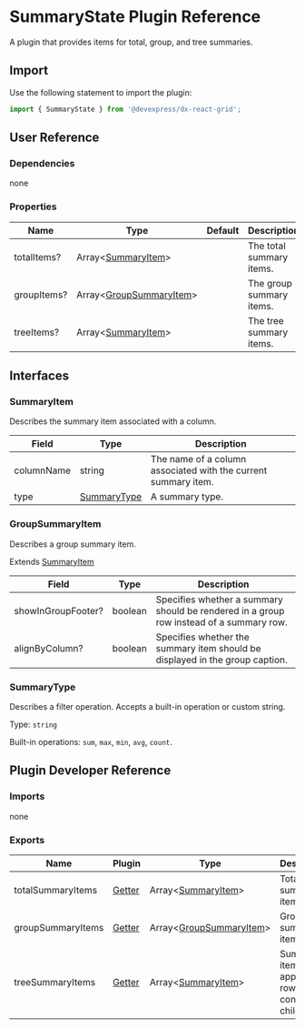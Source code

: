 # SummaryState Plugin Reference

A plugin that provides items for total, group, and tree summaries.

## Import

Use the following statement to import the plugin:

```js
import { SummaryState } from '@devexpress/dx-react-grid';
```

## User Reference

### Dependencies

none

### Properties

Name | Type | Default | Description
-----|------|---------|------------
totalItems? | Array&lt;[SummaryItem](#summaryitem)&gt; | | The total summary items.
groupItems? | Array&lt;[GroupSummaryItem](#groupsummaryitem)&gt; | | The group summary items.
treeItems? | Array&lt;[SummaryItem](#summaryitem)&gt; | | The tree summary items.

## Interfaces

### SummaryItem

Describes the summary item associated with a column.

Field | Type | Description
------|------|--
columnName | string | The name of a column associated with the current summary item.
type | [SummaryType](#summarytype) | A summary type.

### GroupSummaryItem

Describes a group summary item.

Extends [SummaryItem](#summaryitem)

Field | Type | Description
------|------|--
showInGroupFooter? | boolean | Specifies whether a summary should be rendered in a group row instead of a summary row.
alignByColumn? | boolean | Specifies whether the summary item should be displayed in the group caption.

### SummaryType

Describes a filter operation. Accepts a built-in operation or custom string.

Type: `string`

Built-in operations: `sum`, `max`, `min`, `avg`, `count`.

## Plugin Developer Reference

### Imports

none

### Exports

Name | Plugin | Type | Description
-----|--------|------|------------
totalSummaryItems | [Getter](../../../dx-react-core/docs/reference/getter.md) | Array&lt;[SummaryItem](#summaryitem)&gt; | Total summary items.
groupSummaryItems | [Getter](../../../dx-react-core/docs/reference/getter.md) | Array&lt;[GroupSummaryItem](#groupsummaryitem)&gt; | Group summary items.
treeSummaryItems | [Getter](../../../dx-react-core/docs/reference/getter.md) | Array&lt;[SummaryItem](#summaryitem)&gt; | Summary items applied to rows that contain child rows.
